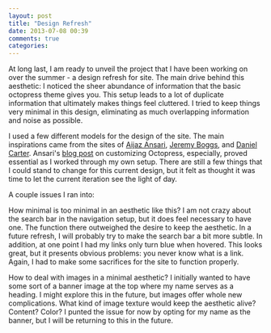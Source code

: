 ```yaml
---
layout: post
title: "Design Refresh"
date: 2013-07-08 00:39
comments: true
categories: 
---
```

At long last, I am ready to unveil the project that I have been working on over the summer - a design refresh for site. The main drive behind this aesthetic: I noticed the sheer abundance of information that the basic octopress theme gives you. This setup leads to a lot of duplicate information that ultimately makes things feel cluttered. I tried to keep things very minimal in this design, eliminating as much overlapping information and noise as possible. 

I used a few different models for the design of the site. The main inspirations came from the sites of <a href="http://aijazansari.com/">Aijaz Ansari</a>, <a href="http://clioweb.org/">Jeremy Boggs</a>, and <a href="http://inletters.com/">Daniel Carter</a>. Ansari's <a href="http://aijazansari.com/2012/08/27/how-to-customize-octopress-theme/">blog post</a> on customizing Octopress, especially, proved essential as I worked through my own setup. There are still a few things that I could stand to change for this current design, but it felt as thought it was time to let the current iteration see the light of day. 

A couple issues I ran into:

How minimal is too minimal in an aesthetic like this? I am not crazy about the search bar in the navigation setup, but it does feel necessary to have one. The function there outweighed the desire to keep the aesthetic. In a future refresh, I will probably try to make the search bar a bit more subtle. In addition, at one point I had my links only turn blue when hovered. This looks great, but it presents obvious problems: you never know what is a link. Again, I had to make some sacrifices for the site to function properly.

How to deal with images in a minimal aesthetic? I initially wanted to have some sort of a banner image at the top where my name serves as a heading. I might explore this in the future, but images offer whole new complications. What kind of image texture would keep the aesthetic alive? Content? Color? I punted the issue for now by opting for my name as the banner, but I will be returning to this in the future.